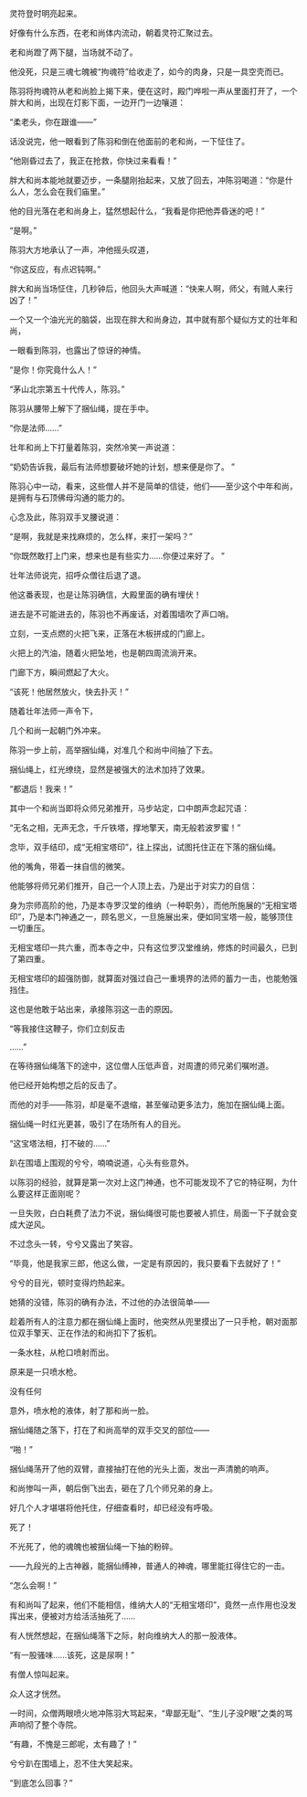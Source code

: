 灵符登时明亮起来。

好像有什么东西，在老和尚体内流动，朝着灵符汇聚过去。

老和尚蹬了两下腿，当场就不动了。

他没死，只是三魂七魄被“拘魂符”给收走了，如今的肉身，只是一具空壳而已。

陈羽将拘魂符从老和尚脸上揭下来，便在这时，殿门哗啦一声从里面打开了，一个胖大和尚，出现在灯影下面，一边开门一边嚷道：

“柔老头，你在跟谁——”

话没说完，他一眼看到了陈羽和倒在他面前的老和尚，一下怔住了。

“他刚昏过去了，我正在抢救，你快过来看看！”

胖大和尚本能地就要迈步，一条腿刚抬起来，又放了回去，冲陈羽喝道：“你是什么人，怎么会在我们庙里。”

他的目光落在老和尚身上，猛然想起什么，“我看是你把他弄昏迷的吧！”

“是啊。”

陈羽大方地承认了一声，冲他摇头叹道，

“你这反应，有点迟钝啊。”

胖大和尚当场怔住，几秒钟后，他回头大声喊道：“快来人啊，师父，有贼人来行凶了！”

一个又一个油光光的脑袋，出现在胖大和尚身边，其中就有那个疑似方丈的壮年和尚，

一眼看到陈羽，也露出了惊讶的神情。

“是你！你究竟什么人！”

“茅山北宗第五十代传人，陈羽。”

陈羽从腰带上解下了捆仙绳，提在手中。

“你是法师……”

壮年和尚上下打量着陈羽，突然冷笑一声说道：

“奶奶告诉我，最后有法师想要破坏她的计划，想来便是你了。 ”

陈羽心中一动，看来，这些僧人并不是简单的信徒，他们——至少这个中年和尚，是拥有与石顶佛母沟通的能力的。

心念及此，陈羽双手叉腰说道：

“是啊，我就是来找麻烦的，怎么样，来打一架吗？”

“你既然敢打上门来，想来也是有些实力……你便过来好了。 ”

壮年法师说完，招呼众僧往后退了退。

他这番表现，也是让陈羽确信，大殿里面的确有埋伏！

进去是不可能进去的，陈羽也不再废话，对着围墙吹了声口哨。

立刻，一支点燃的火把飞来，正落在木板拼成的门廊上。

火把上的汽油，随着火把坠地，也是朝四周流淌开来。

门廊下方，瞬间燃起了大火。

“该死！他居然放火，快去扑灭！”

随着壮年法师一声令下，

几个和尚一起朝门外冲来。

陈羽一步上前，高举捆仙绳，对准几个和尚中间抽了下去。

捆仙绳上，红光缭绕，显然是被强大的法术加持了效果。

“都退后！我来！”

其中一个和尚当即将众师兄弟推开，马步站定，口中朗声念起咒语：

“无名之相，无声无念，千斤铁塔，撑地擎天，南无般若波罗蜜！”

念毕，双手结印，成“无相宝塔印”，往上探出，试图托住正在下落的捆仙绳。

他的嘴角，带着一抹自信的微笑。

他能够将师兄弟们推开，自己一个人顶上去，乃是出于对实力的自信：

身为宗师高阶的他，乃是本寺罗汉堂的维纳（一种职务），而他所施展的“无相宝塔印”，乃是本门神通之一，顾名思义，一旦施展出来，便如同宝塔一般，能够顶住一切重压。

无相宝塔印一共六重，而本寺之中，只有这位罗汉堂维纳，修炼的时间最久，已到了第四重。

无相宝塔印的超强防御，就算面对强过自己一重境界的法师的蓄力一击，也能勉强挡住。

这也是他敢于站出来，承接陈羽这一击的原因。

“等我接住这鞭子，你们立刻反击

……”

在等待捆仙绳落下的途中，这位僧人压低声音，对周遭的师兄弟们嘱咐道。

他已经开始构想之后的反击了。

而他的对手——陈羽，却是毫不退缩，甚至催动更多法力，施加在捆仙绳上面。

捆仙绳一时红光更甚，吸引了在场所有人的目光。

“这宝塔法相，打不破的……”

趴在围墙上围观的兮兮，喃喃说道，心头有些意外。

以陈羽的经验，就算是第一次对上这门神通，也不可能发现不了它的特征啊，为什么要这样正面刚呢？

一旦失败，白白耗费了法力不说，捆仙绳很可能也要被人抓住，局面一下子就会变成大逆风。

不过念头一转，兮兮又露出了笑容。

“毕竟，他是我家三郎，他这么做，一定是有原因的，我只要看下去就好了！”

兮兮的目光，顿时变得灼热起来。

她猜的没错，陈羽的确有办法，不过他的办法很简单——

趁着所有人的注意力都在捆仙绳上面时，他突然从兜里摸出了一只手枪，朝对面那位双手擎天、正在作法的和尚扣下了扳机。

一条水柱，从枪口喷射而出。

原来是一只喷水枪。

没有任何

意外，喷水枪的液体，射了那和尚一脸。

捆仙绳随之落下，打在了和尚高举的双手交叉的部位——

“啪！”

捆仙绳荡开了他的双臂，直接抽打在他的光头上面，发出一声清脆的响声。

和尚惨叫一声，朝后倒飞出去，砸在了几个师兄弟的身上。

好几个人才堪堪将他托住，仔细查看时，却已经没有呼吸。

死了！

不光死了，他的魂魄也被捆仙绳一下抽的粉碎。

——九段光的上古神器，能捆仙缚神，普通人的神魂，哪里能扛得住它的一击。

“怎么会啊！”

有和尚叫了起来，他们不能相信，维纳大人的“无相宝塔印”，竟然一点作用也没发挥出来，便被对方给活活抽死了……

有人恍然想起，在捆仙绳落下之际，射向维纳大人的那一股液体。

“有一股骚味……该死，这是尿啊！”

有僧人惊叫起来。

众人这才恍然。

一时间，众僧两眼喷火地冲陈羽大骂起来，“卑鄙无耻”、“生儿子没P眼”之类的骂声响彻了整个寺院。

“有趣，不愧是三郎呢，太有趣了！”

兮兮趴在围墙上，忍不住大笑起来。

“到底怎么回事？”

